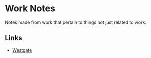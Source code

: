 # Work Notes

Notes made from work that pertain to things not just related to work. 

## Links

- [Westgate](./Westgate/README.md)